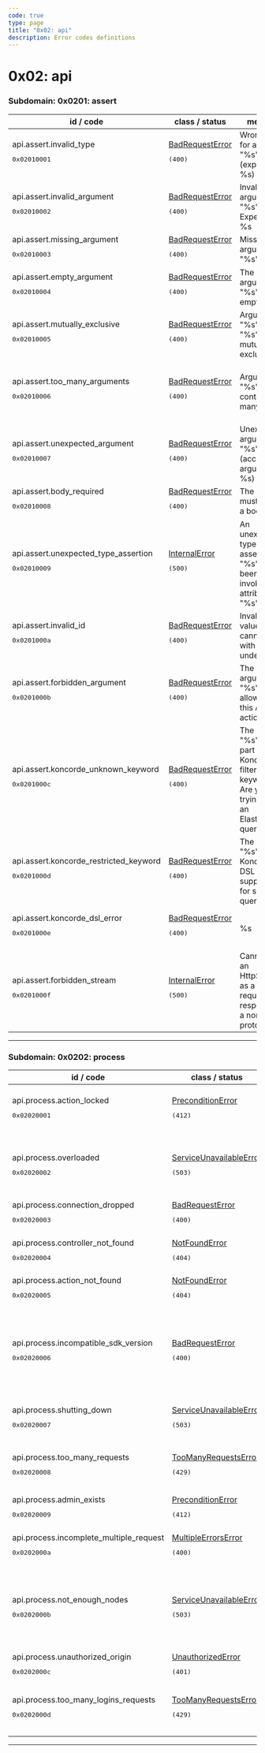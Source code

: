 ```yaml
---
code: true
type: page
title: "0x02: api"
description: Error codes definitions
---
```


[//]: # (This documentation is auto-generated)
[//]: # (If you need to update this page, execute: npm run doc-error-codes)

# 0x02: api



### Subdomain: 0x0201: assert

| id / code | class / status | message | description |
| --------- | -------------- | --------| ----------- |
| api.assert.invalid_type<br/><pre>0x02010001</pre>  | [BadRequestError](/core/2/api/errors/error-codes#badrequesterror) <pre>(400)</pre> | Wrong type for argument "%s" (expected: %s) | Wrong argument type |
| api.assert.invalid_argument<br/><pre>0x02010002</pre>  | [BadRequestError](/core/2/api/errors/error-codes#badrequesterror) <pre>(400)</pre> | Invalid argument "%s". Expected: %s | A request argument holds an invalid value |
| api.assert.missing_argument<br/><pre>0x02010003</pre>  | [BadRequestError](/core/2/api/errors/error-codes#badrequesterror) <pre>(400)</pre> | Missing argument "%s". | A required argument is missing |
| api.assert.empty_argument<br/><pre>0x02010004</pre>  | [BadRequestError](/core/2/api/errors/error-codes#badrequesterror) <pre>(400)</pre> | The argument "%s" is empty. | The argument cannot be empty |
| api.assert.mutually_exclusive<br/><pre>0x02010005</pre>  | [BadRequestError](/core/2/api/errors/error-codes#badrequesterror) <pre>(400)</pre> | Arguments "%s" and "%s" are mutually exclusive | Mutually exclusive parameters have been provided |
| api.assert.too_many_arguments<br/><pre>0x02010006</pre>  | [BadRequestError](/core/2/api/errors/error-codes#badrequesterror) <pre>(400)</pre> | Argument "%s" contains too many values | An argument contains too many keys or values |
| api.assert.unexpected_argument<br/><pre>0x02010007</pre>  | [BadRequestError](/core/2/api/errors/error-codes#badrequesterror) <pre>(400)</pre> | Unexpected argument "%s" (accepted arguments: %s) | An unexpected argument has been provided |
| api.assert.body_required<br/><pre>0x02010008</pre>  | [BadRequestError](/core/2/api/errors/error-codes#badrequesterror) <pre>(400)</pre> | The request must specify a body. | A request body is required |
| api.assert.unexpected_type_assertion<br/><pre>0x02010009</pre>  | [InternalError](/core/2/api/errors/error-codes#internalerror) <pre>(500)</pre> | An unexepected type assertion "%s" has been invoked on attribute "%s". | Unexpected type assertion |
| api.assert.invalid_id<br/><pre>0x0201000a</pre>  | [BadRequestError](/core/2/api/errors/error-codes#badrequesterror) <pre>(400)</pre> | Invalid "_id" value: cannot start with an underscore | _id values cannot start with an underscore |
| api.assert.forbidden_argument<br/><pre>0x0201000b</pre>  | [BadRequestError](/core/2/api/errors/error-codes#badrequesterror) <pre>(400)</pre> | The argument "%s" is not allowed by this API action. | A forbidden argument has been provided |
| api.assert.koncorde_unknown_keyword<br/><pre>0x0201000c</pre>  | [BadRequestError](/core/2/api/errors/error-codes#badrequesterror) <pre>(400)</pre> | The keyword "%s" is not part of Koncorde filters DSL keywords. Are you trying to use an Elasticsearch query? | An unknown keyword has been provided in filters |
| api.assert.koncorde_restricted_keyword<br/><pre>0x0201000d</pre>  | [BadRequestError](/core/2/api/errors/error-codes#badrequesterror) <pre>(400)</pre> | The %s "%s" of Koncorde DSL is not supported for search queries. | A restricted keyword has been provided in filters |
| api.assert.koncorde_dsl_error<br/><pre>0x0201000e</pre>  | [BadRequestError](/core/2/api/errors/error-codes#badrequesterror) <pre>(400)</pre> | %s | Provided filters contains an error |
| api.assert.forbidden_stream<br/><pre>0x0201000f</pre>  | [InternalError](/core/2/api/errors/error-codes#internalerror) <pre>(500)</pre> | Cannot set an HttpStream as a request's response in a non-http protocol | A forbidden HttpStream has been provided in a response |

---


### Subdomain: 0x0202: process

| id / code | class / status | message | description |
| --------- | -------------- | --------| ----------- |
| api.process.action_locked<br/><pre>0x02020001</pre>  | [PreconditionError](/core/2/api/errors/error-codes#preconditionerror) <pre>(412)</pre> | Cannot execute action "%s": already executing. | Cannot execute the requested action because it's already executing |
| api.process.overloaded<br/><pre>0x02020002</pre>  | [ServiceUnavailableError](/core/2/api/errors/error-codes#serviceunavailableerror) <pre>(503)</pre> | Request discarded: Kuzzle Server is temporarily overloaded. | The request has been discarded because the server is overloaded |
| api.process.connection_dropped<br/><pre>0x02020003</pre>  | [BadRequestError](/core/2/api/errors/error-codes#badrequesterror) <pre>(400)</pre> | Client connection dropped | The request has been discarded because its linked client connection has dropped |
| api.process.controller_not_found<br/><pre>0x02020004</pre>  | [NotFoundError](/core/2/api/errors/error-codes#notfounderror) <pre>(404)</pre> | API controller "%s" not found. | API controller not found |
| api.process.action_not_found<br/><pre>0x02020005</pre>  | [NotFoundError](/core/2/api/errors/error-codes#notfounderror) <pre>(404)</pre> | API action "%s":"%s" not found | API controller action not found |
| api.process.incompatible_sdk_version<br/><pre>0x02020006</pre>  | [BadRequestError](/core/2/api/errors/error-codes#badrequesterror) <pre>(400)</pre> | Incompatible SDK client. Your SDK version (%s) does not match Kuzzle requirement (%s). | SDK is incompatible with the current Kuzzle version. You can set "config.server.strictSdkVersion" to false to disable this safety check at your own risk. |
| api.process.shutting_down<br/><pre>0x02020007</pre>  | [ServiceUnavailableError](/core/2/api/errors/error-codes#serviceunavailableerror) <pre>(503)</pre> | Rejected: this node is shutting down. | This Kuzzle node is shutting down and refuses new requests |
| api.process.too_many_requests<br/><pre>0x02020008</pre>  | [TooManyRequestsError](/core/2/api/errors/error-codes#toomanyrequestserror) <pre>(429)</pre> | Rejected: requests rate limit exceeded for this user. | The request has been refused because a rate limit has been exceeded for this user |
| api.process.admin_exists<br/><pre>0x02020009</pre>  | [PreconditionError](/core/2/api/errors/error-codes#preconditionerror) <pre>(412)</pre> | Admin user is already set. | Attempted to create the first administrator, when one already exists |
| api.process.incomplete_multiple_request<br/><pre>0x0202000a</pre>  | [MultipleErrorsError](/core/2/api/errors/error-codes#multipleerrorserror) <pre>(400)</pre> | At least one of the %s actions failed. | Failed to execute some or all actions requested |
| api.process.not_enough_nodes<br/><pre>0x0202000b</pre>  | [ServiceUnavailableError](/core/2/api/errors/error-codes#serviceunavailableerror) <pre>(503)</pre> | Rejected: this cluster is disabled because there aren't enough nodes connected. | The Kuzzle cluster has not enough nodes available, and no new requests can be processed until new nodes are added |
| api.process.unauthorized_origin<br/><pre>0x0202000c</pre>  | [UnauthorizedError](/core/2/api/errors/error-codes#unauthorizederror) <pre>(401)</pre> | The origin "%s" is not authorized. | The domain reaching out to Kuzzle is not authorized |
| api.process.too_many_logins_requests<br/><pre>0x0202000d</pre>  | [TooManyRequestsError](/core/2/api/errors/error-codes#toomanyrequestserror) <pre>(429)</pre> | Rejected: Too many login attempts per second | The request was denied because the maximum ("limits.loginsPerSecond") number of login attempts per second has been exceeded. |

---
